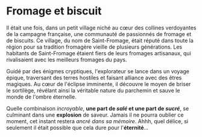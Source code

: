 # Fromage et biscuit


Il était une fois, dans un petit village niché au cœur des collines verdoyantes de la campagne française, une communauté de passionnés de fromage et de biscuits. Ce village, du nom de Saint-Fromage, était réputé dans toute la région pour sa tradition fromagère vieille de plusieurs générations. Les habitants de Saint-Fromage étaient fiers de leurs fromages artisanaux, qui rivalisaient avec les meilleurs fromages du pays. 

Guidé par des énigmes cryptiques, l'explorateur se lance dans un voyage épique, traversant des terres hostiles et faisant alliance avec des êtres magiques. Au cœur de l'éclipse imminente, il découvre le moyen de briser le sortilège, révélant ainsi la véritable nature du parchemin et sauve le monde de l'ombre éternelle.

Quelle combinaison *incroyable*, **une part de _salé_ et une part de _sucré_**, se culminant dans une **explosion** de saveur. Jamais il ne pourra oublier ce moment, cet instant restera *ancré dans sa mémoire*. Ahhh, quel délice, si seulement il était possible que cela dure pour l'**éternité**...